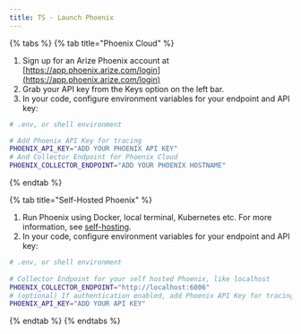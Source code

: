 ```yaml
---
title: TS - Launch Phoenix
---
```


{% tabs %}
{% tab title="Phoenix Cloud" %}
1. Sign up for an Arize Phoenix account at [https://app.phoenix.arize.com/login](https://app.phoenix.arize.com/login)
2. Grab your API key from the Keys option on the left bar.
3. In your code, configure environment variables for your endpoint and API key:

```sh
# .env, or shell environment

# Add Phoenix API Key for tracing
PHOENIX_API_KEY="ADD YOUR PHOENIX API KEY"
# And Collector Endpoint for Phoenix Cloud
PHOENIX_COLLECTOR_ENDPOINT="ADD YOUR PHOENIX HOSTNAME"
```
{% endtab %}

{% tab title="Self-Hosted Phoenix" %}
1. Run Phoenix using Docker, local terminal, Kubernetes etc. For more information, see [self-hosting](https://arize.com/docs/phoenix/self-hosting).
2. In your code, configure environment variables for your endpoint and API key:

```sh
# .env, or shell environment
​
# Collector Endpoint for your self hosted Phoenix, like localhost
PHOENIX_COLLECTOR_ENDPOINT="http://localhost:6006"
# (optional) If authentication enabled, add Phoenix API Key for tracing
PHOENIX_API_KEY="ADD YOUR API KEY"
```
{% endtab %}
{% endtabs %}

